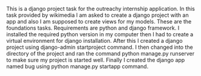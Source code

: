This is a django project task for the outreachy internship application. In this task provided by wikimedia I am asked to create a django project with an app and also I am supposed to create views for my models. These are the foundations tasks. Requirements are python and django framework. I installed the required python version in my computer then I had to create a virtual environment for django installation. After this I created a django project using django-admin startproject command. I then changed into the directory of the project and ran the command python manage.py runserver to make sure my project is started well. Finally I created the django app named bug using python manage.py startapp command.
